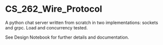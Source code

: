 # CS_262_Wire_Protocol

A python chat server written from scratch in two implementations: sockets and grpc. Load and concurrency tested. 

See Design Notebook for further details and documentation.
